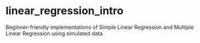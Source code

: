 # linear_regression_intro
Beginner-friendly implementations of Simple Linear Regression and Multiple Linear Regression using simulated data
